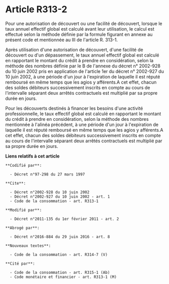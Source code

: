 # Article R313-2

Pour une autorisation de découvert ou une facilité de découvert, lorsque le taux annuel effectif global est calculé avant
leur utilisation, le calcul est effectué selon la méthode définie par la formule figurant en annexe au présent code et
mentionnée au III de l'article R. 313-1. 

Après utilisation d'une autorisation de découvert, d'une facilité de découvert ou d'un dépassement, le taux annuel effectif
global est calculé en rapportant le montant du crédit à prendre en considération, selon la méthode des nombres définie par le
B de l'annexe du décret n° 2002-928 du 10 juin 2002 pris en application de l'article 1er du décret n° 2002-927 du 10 juin
2002, à une période d'un jour à l'expiration de laquelle il est réputé remboursé en même temps que les agios y afférents.A
cet effet, chacun des soldes débiteurs successivement inscrits en compte au cours de l'intervalle séparant deux arrêtés
contractuels est multiplié par sa propre durée en jours. 

Pour les découverts destinés à financer les besoins d'une activité professionnelle, le taux effectif global est calculé en
rapportant le montant du crédit à prendre en considération, selon la méthode des nombres mentionnée à l'alinéa précédent, à
une période d'un jour à l'expiration de laquelle il est réputé remboursé en même temps que les agios y afférents.A cet effet,
chacun des soldes débiteurs successivement inscrits en compte au cours de l'intervalle séparant deux arrêtés contractuels est
multiplié par sa propre durée en jours.

**Liens relatifs à cet article**

	**Codifié par**:

	  - Décret n°97-298 du 27 mars 1997

	**Cite**:

	  - Décret n°2002-928 du 10 juin 2002
	  - Décret n°2002-927 du 10 juin 2002 - art. 1
	  - Code de la consommation - art. R313-1

	**Modifié par**:

	  - Décret n°2011-135 du 1er février 2011 - art. 2

	**Abrogé par**:

	  - Décret n°2016-884 du 29 juin 2016 - art. 8

	**Nouveaux textes**:

	  - Code de la consommation - art. R314-7 (V)

	**Cité par**:

	  - Code de la consommation - art. R315-1 (Ab)
	  - Code monétaire et financier - art. R313-1 (M)
